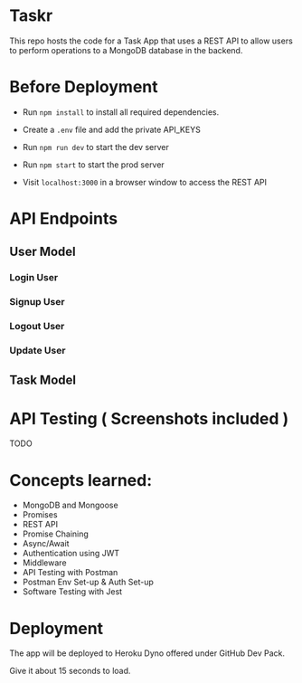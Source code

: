 # Taskr
 
This repo hosts the code for a Task App that uses a REST API to allow users to perform operations to a MongoDB database in the backend.  

# Before Deployment

- Run `npm install` to install all required dependencies.

- Create a `.env` file and add the private API_KEYS 

- Run `npm run dev` to start the dev server
    
- Run `npm start` to start the prod server 

- Visit `localhost:3000` in a browser window to access the REST API

# API Endpoints

## User Model

### Login User

### Signup User
 
### Logout User

### Update User

## Task Model

# API Testing ( Screenshots included )

TODO

# Concepts learned:

- MongoDB and Mongoose
- Promises
- REST API
- Promise Chaining
- Async/Await
- Authentication using JWT 
- Middleware
- API Testing with Postman
- Postman Env Set-up & Auth Set-up
- Software Testing with Jest
  

# Deployment

The app will be deployed to Heroku Dyno offered under GitHub Dev Pack.

Give it about 15 seconds to load.


